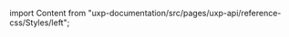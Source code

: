 
import Content from "uxp-documentation/src/pages/uxp-api/reference-css/Styles/left";

<Content query="product=xd"/>
